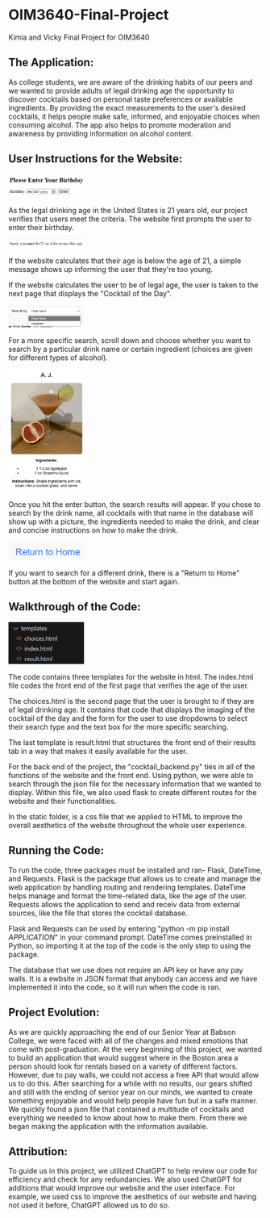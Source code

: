 # OIM3640-Final-Project
Kimia and Vicky Final Project for OIM3640

## The Application: 
As college students, we are aware of the drinking habits of our peers and we wanted to provide adults of legal drinking age the opportunity to discover cocktails based on personal taste preferences or available ingredients. By providing the exact measurements to the user's desired cocktails, it helps people make safe, informed, and enjoyable choices when consuming alcohol. The app also helps to promote moderation and awareness by providing information on alcohol content.


## User Instructions for the Website:
<img src="image.png" alt="drawing" width="150"/>

As the legal drinking age in the United States is 21 years old, our project verifies that users meet the criteria. The website first prompts the user to enter their birthday. 

<img src="image-1.png" alt="drawing" width="150"/>

If the website calculates that their age is below the age of 21, a simple message shows up informing the user that they're too young.

If the website calculates the user to be of legal age, the user is taken to the next page that displays the "Cocktail of the Day". 

<img src="image-2.png" alt="drawing" width="150"/>

For a more specific search, scroll down and choose whether you want to search by a particular drink name or certain ingredient (choices are given for different types of alcohol).

<img src="image-3.png" alt="drawing" width="150"/>

Once you hit the enter button, the search results will appear. If you chose to search by the drink name, all cocktails with that name in the database will show up with a picture, the ingredients needed to make the drink, and clear and concise instructions on how to make the drink.

<img src="image-4.png" alt="drawing" width="150"/>

If you want to search for a different drink, there is a "Return to Home" button at the bottom of the website and start again.

## Walkthrough of the Code:
<img src="image-5.png" alt="drawing" width="150"/>

The code contains three templates for the website in html. The index.html file codes the front end of the first page that verifies the age of the user.

The choices.html is the second page that the user is brought to if they are of legal drinking age. It contains that code that displays the imaging of the cocktail of the day and the form for the user to use dropdowns to select their search type and the text box for the more specific searching.

The last template is result.html that structures the front end of their results tab in a way that makes it easily available for the user.

For the back end of the project, the "cocktail_backend.py" ties in all of the functions of the website and the front end. Using python, we were able to search through the json file for the necessary information that we wanted to display. Within this file, we also used flask to create different routes for the website and their functionalities.

In the static folder, is a css file that we applied to HTML to improve the overall aesthetics of the website throughout the whole user experience. 

## Running the Code:
To run the code, three packages must be installed and ran- Flask, DateTime, and Requests. Flask is the package that allows us to create and manage the web application by handling routing and rendering templates. DateTime helps manage and format the time-related data, like the age of the user. Requests allows the application to send and receiv data from external sources, like the file that stores the cocktail database. 

Flask and Requests can be used by entering "python -m pip install *APPLICATION*" in your command prompt. DateTime comes preinstalled in Python, so importing it at the top of the code is the only step to using the package.

The database that we use does not require an API key or have any pay walls. It is a ewbsite in JSON format that anybody can access and we have implemented it into the code, so it will run when the code is ran.

## Project Evolution:
As we are quickly approaching the end of our Senior Year at Babson College, we were faced with all of the changes and mixed emotions that come with post-graduation. At the very beginning of this project, we wanted to build an application that would suggest where in the Boston area a person should look for rentals based on a variety of different factors. However, due to pay walls, we could not access a free API that would allow us to do this. After searching for a while with no results, our gears shifted and still with the ending of senior year on our minds, we wanted to create something enjoyable and would help people have fun but in a safe manner. We quickly found a json file that contained a multitude of cocktails and everything we needed to know about how to make them. From there we began making the application with the information available. 

## Attribution: 
To guide us in this project, we utilized ChatGPT to help review our code for efficiency and check for any redundancies. We also used ChatGPT for additions that would improve our website and the user interface. For example, we used css to improve the aesthetics of our website and having not used it before, ChatGPT allowed us to do so.